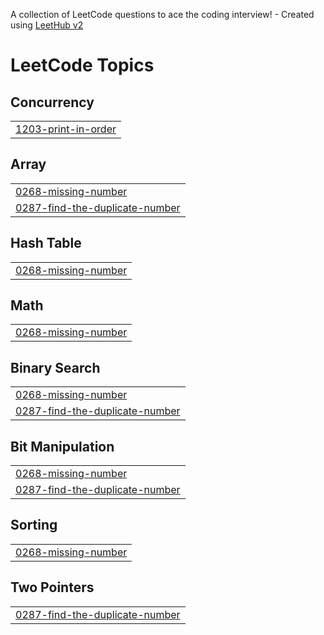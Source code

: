 A collection of LeetCode questions to ace the coding interview! - Created using [LeetHub v2](https://github.com/arunbhardwaj/LeetHub-2.0)
<!---LeetCode Topics Start-->
# LeetCode Topics
## Concurrency
|  |
| ------- |
| [1203-print-in-order](https://github.com/KulkarniShrinivas/Leetcode-DSA/tree/master/1203-print-in-order) |
## Array
|  |
| ------- |
| [0268-missing-number](https://github.com/KulkarniShrinivas/Leetcode-DSA/tree/master/0268-missing-number) |
| [0287-find-the-duplicate-number](https://github.com/KulkarniShrinivas/Leetcode-DSA/tree/master/0287-find-the-duplicate-number) |
## Hash Table
|  |
| ------- |
| [0268-missing-number](https://github.com/KulkarniShrinivas/Leetcode-DSA/tree/master/0268-missing-number) |
## Math
|  |
| ------- |
| [0268-missing-number](https://github.com/KulkarniShrinivas/Leetcode-DSA/tree/master/0268-missing-number) |
## Binary Search
|  |
| ------- |
| [0268-missing-number](https://github.com/KulkarniShrinivas/Leetcode-DSA/tree/master/0268-missing-number) |
| [0287-find-the-duplicate-number](https://github.com/KulkarniShrinivas/Leetcode-DSA/tree/master/0287-find-the-duplicate-number) |
## Bit Manipulation
|  |
| ------- |
| [0268-missing-number](https://github.com/KulkarniShrinivas/Leetcode-DSA/tree/master/0268-missing-number) |
| [0287-find-the-duplicate-number](https://github.com/KulkarniShrinivas/Leetcode-DSA/tree/master/0287-find-the-duplicate-number) |
## Sorting
|  |
| ------- |
| [0268-missing-number](https://github.com/KulkarniShrinivas/Leetcode-DSA/tree/master/0268-missing-number) |
## Two Pointers
|  |
| ------- |
| [0287-find-the-duplicate-number](https://github.com/KulkarniShrinivas/Leetcode-DSA/tree/master/0287-find-the-duplicate-number) |
<!---LeetCode Topics End-->